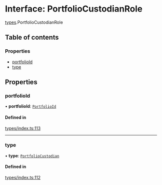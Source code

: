# Interface: PortfolioCustodianRole

[types](../wiki/types).PortfolioCustodianRole

## Table of contents

### Properties

- [portfolioId](../wiki/types.PortfolioCustodianRole#portfolioid)
- [type](../wiki/types.PortfolioCustodianRole#type)

## Properties

### portfolioId

• **portfolioId**: [`PortfolioId`](../wiki/types.PortfolioId)

#### Defined in

[types/index.ts:113](https://github.com/PolymeshAssociation/polymesh-sdk/blob/2d3ac2ae/src/types/index.ts#L113)

___

### type

• **type**: [`PortfolioCustodian`](../wiki/types.RoleType#portfoliocustodian)

#### Defined in

[types/index.ts:112](https://github.com/PolymeshAssociation/polymesh-sdk/blob/2d3ac2ae/src/types/index.ts#L112)
